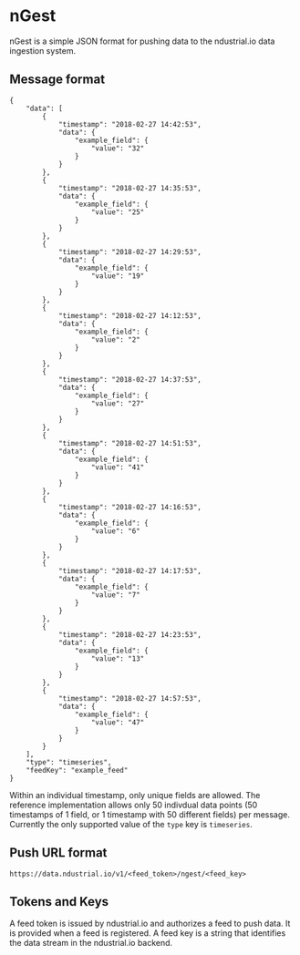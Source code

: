 # nGest

nGest is a simple JSON format for pushing data to the ndustrial.io data ingestion system.  

## Message format
```
{
    "data": [
        {
            "timestamp": "2018-02-27 14:42:53",
            "data": {
                "example_field": {
                    "value": "32"
                }
            }
        },
        {
            "timestamp": "2018-02-27 14:35:53",
            "data": {
                "example_field": {
                    "value": "25"
                }
            }
        },
        {
            "timestamp": "2018-02-27 14:29:53",
            "data": {
                "example_field": {
                    "value": "19"
                }
            }
        },
        {
            "timestamp": "2018-02-27 14:12:53",
            "data": {
                "example_field": {
                    "value": "2"
                }
            }
        },
        {
            "timestamp": "2018-02-27 14:37:53",
            "data": {
                "example_field": {
                    "value": "27"
                }
            }
        },
        {
            "timestamp": "2018-02-27 14:51:53",
            "data": {
                "example_field": {
                    "value": "41"
                }
            }
        },
        {
            "timestamp": "2018-02-27 14:16:53",
            "data": {
                "example_field": {
                    "value": "6"
                }
            }
        },
        {
            "timestamp": "2018-02-27 14:17:53",
            "data": {
                "example_field": {
                    "value": "7"
                }
            }
        },
        {
            "timestamp": "2018-02-27 14:23:53",
            "data": {
                "example_field": {
                    "value": "13"
                }
            }
        },
        {
            "timestamp": "2018-02-27 14:57:53",
            "data": {
                "example_field": {
                    "value": "47"
                }
            }
        }
    ],
    "type": "timeseries",
    "feedKey": "example_feed"
}
```

Within an individual timestamp, only unique fields are allowed.  The reference implementation allows only 50 indivdual data points (50 timestamps of 1 field, or 1 timestamp with 50 different fields) per message. Currently the only supported value of the `type` key is `timeseries`. 

## Push URL format

`https://data.ndustrial.io/v1/<feed_token>/ngest/<feed_key>`


## Tokens and Keys
A feed token is issued by ndustrial.io and authorizes a feed to push data.  It is provided when a feed is registered.  A feed key is a string that identifies the data stream in the ndustrial.io backend.  
